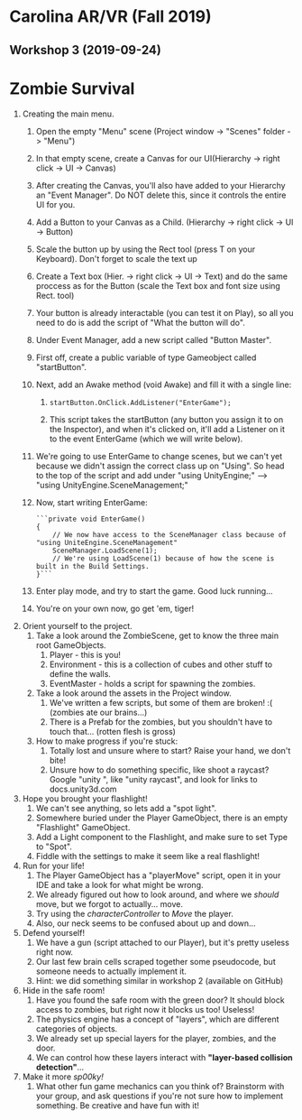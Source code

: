 # Carolina AR/VR (Fall 2019)

## Workshop 3 (2019-09-24)

# Zombie Survival

1. Creating the main menu.
    1. Open the empty "Menu" scene (Project window -> "Scenes" folder -> "Menu")
    2. In that empty scene, create a Canvas for our UI(Hierarchy -> right click -> UI -> Canvas)
    3. After creating the Canvas, you'll also have added to your Hierarchy an "Event Manager". Do NOT delete this, since it controls the entire UI for you.
    4. Add a Button to your Canvas as a Child. (Hierarchy -> right click -> UI -> Button)
    5. Scale the button up by using the Rect tool (press T on your Keyboard). Don't forget to scale the text up
    6. Create a Text box (Hier. -> right click -> UI -> Text) and do the same proccess as for the Button (scale the Text box and font size using Rect. tool)
    7. Your button is already interactable (you can test it on Play), so all you need to do is add the script of "What the button will do".
    8. Under Event Manager, add a new script called "Button Master".
    9. First off, create a public variable of type Gameobject called "startButton".
    10. Next, add an Awake method (void Awake) and fill it with a single line:
        1. `startButton.OnClick.AddListener("EnterGame");`

        2. This script takes the startButton (any button you assign it to on the Inspector), and when it's clicked on, it'll add a Listener on it to the event EnterGame (which we will write below).
    11. We're going to use EnterGame to change scenes, but we can't yet because we didn't assign the correct class up on "Using".
            So head to the top of the script and add under "using UnityEngine;" --> "using UnityEngine.SceneManagement;"
    12. Now, start writing EnterGame:

            ```private void EnterGame()
            {
                // We now have access to the SceneManager class because of "using UniteEngine.SceneManagement"
                SceneManager.LoadScene(1);
                // We're using LoadScene(1) because of how the scene is built in the Build Settings.
            }```

    13. Enter play mode, and try to start the game. Good luck running...
    14. You're on your own now, go get 'em, tiger!
2. Orient yourself to the project.
    1. Take a look around the ZombieScene, get to know the three main root GameObjects.
        1. Player - this is you!
        2. Environment - this is a collection of cubes and other stuff to define the walls.
        3. EventMaster - holds a script for spawning the zombies.
    2. Take a look around the assets in the Project window.
        1. We've written a few scripts, but some of them are broken! :(    (zombies ate our brains...)
        2. There is a Prefab for the zombies, but you shouldn't have to touch that...     (rotten flesh is gross)
    3. How to make progress if you're stuck:
        1. Totally lost and unsure where to start? Raise your hand, we don't bite!
        2. Unsure how to do something specific, like shoot a raycast? Google "unity <problem>", like "unity raycast", and look for links to docs.unity3d.com
2. Hope you brought your flashlight!
    1. We can't see anything, so lets add a "spot light".
    2. Somewhere buried under the Player GameObject, there is an empty "Flashlight" GameObject.
    3. Add a Light component to the Flashlight, and make sure to set Type to "Spot".
    4. Fiddle with the settings to make it seem like a real flashlight!
3. Run for your life!
    1. The Player GameObject has a "playerMove" script, open it in your IDE and take a look for what might be wrong.
    2. We already figured out how to look around, and where we *should* move, but we forgot to actually... move.
    3. Try using the *characterController* to *Move* the player.
    4. Also, our neck seems to be confused about up and down...
4. Defend yourself!
    1. We have a gun (script attached to our Player), but it's pretty useless right now.
    2. Our last few brain cells scraped together some pseudocode, but someone needs to actually implement it.
    3. Hint: we did something similar in workshop 2 (available on GitHub)
5. Hide in the safe room!
    1. Have you found the safe room with the green door? It should block access to zombies, but right now it blocks us too! Useless!
    2. The physics engine has a concept of "layers", which are different categories of objects.
    3. We already set up special layers for the player, zombies, and the door.
    4. We can control how these layers interact with **"layer-based collision detection"**...
6. Make it more *sp00ky!*
    1. What other fun game mechanics can you think of? Brainstorm with your group, and ask questions if you're not sure how to implement something. Be creative and have fun with it! 
